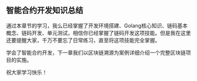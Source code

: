 ## 智能合约开发知识总结

通过本章节的学习，我么已经掌握了开发环境搭建、Golang核心知识、链码基本概念、链码开发、单元测试，相信你已经掌握了链码开发这项技能。但是我在这里还要提醒大家，千万不要忘了日常练习，直至将这项技能完全掌握。

学会了智能合约开发，下一章我们以区块链溯源为案例详细介绍一个完整区块链项目的实施。

祝大家学习快乐！